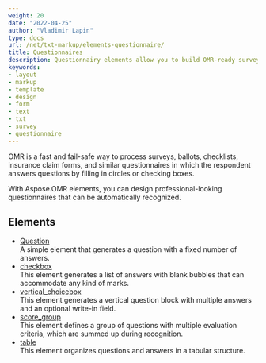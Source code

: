```yaml
---
weight: 20
date: "2022-04-25"
author: "Vladimir Lapin"
type: docs
url: /net/txt-markup/elements-questionnaire/
title: Questionnaires
description: Questionnairy elements allow you to build OMR-ready surveys, ballots, checklists, and similar forms.
keywords:
- layout
- markup
- template
- design
- form
- text
- txt
- survey
- questionnaire
---
```


OMR is a fast and fail-safe way to process surveys, ballots, checklists, insurance claim forms, and similar questionnaires in which the respondent answers questions by filling in circles or checking boxes.

With Aspose.OMR elements, you can design professional-looking questionnaires that can be automatically recognized.

## Elements

- [Question](/omr/net/txt-markup/question/)  
  A simple element that generates a question with a fixed number of answers.
- [checkbox](/omr/net/txt-markup/checkbox/)  
  This element generates a list of answers with blank bubbles that can accommodate any kind of marks.
- [vertical_choicebox](/omr/net/txt-markup/vertical_choicebox/)  
  This element generates a vertical question block with multiple answers and an optional write-in field.
- [score_group](/omr/net/txt-markup/score_group/)  
  This element defines a group of questions with multiple evaluation criteria, which are summed up during recognition.
- [table](/omr/net/txt-markup/table/)  
  This element organizes questions and answers in a tabular structure.
